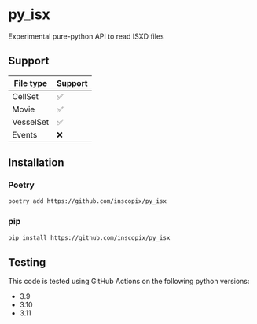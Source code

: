 # py_isx

Experimental pure-python API to read ISXD files

## Support

|  File type | Support |
|  --------- | ------- |
| CellSet   | ✅ |
| Movie   | ✅ |
| VesselSet   | ✅ |
| Events   | ❌ |


## Installation

### Poetry

```bash
poetry add https://github.com/inscopix/py_isx
```

### pip


```bash
pip install https://github.com/inscopix/py_isx
```

## Testing

This code is tested using GitHub Actions on the following python
versions:

- 3.9
- 3.10
- 3.11
